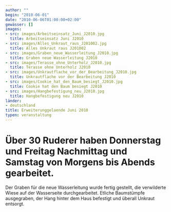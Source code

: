 ```yaml
---
author: ""
begin: "2010-06-01"
date: "2010-06-06T01:00:00+02:00"
gewässer: []
images:
- src: images/Arbeitseinsatz_Juni_J2010.jpg
  title: Arbeitseinsatz Juni J2010
- src: images/Alles_Unkraut_raus_J201002.jpg
  title: Alles Unkraut raus J201002
- src: images/Graben_neue_Wasserleitung_J2010.jpg
  title: Graben neue Wasserleitung J2010
- src: images/Terasse_ohne_Unterholz_J2010.jpg
  title: Terasse ohne Unterholz J2010
- src: images/Unkrautflache_vor_der_Bearbeitung_J2010.jpg
  title: Unkrautflache vor der Bearbeitung J2010
- src: images/Cookie_hat_den_Baum_besiegt_J2010.jpg
  title: Cookie hat den Baum besiegt J2010
- src: images/Hangbefestigung_neu_J2010.jpg
  title: Hangbefestigung neu J2010
länder: 
- deutschland
title: Erweiterunggelaende Juni 2010
typen: veranstaltung
---
```




# Über 30 Ruderer haben Donnerstag und Freitag Nachmittag und Samstag von Morgens bis Abends gearbeitet.


Der Graben für die neue Wasserleitung wurde fertig gestellt, die verwilderte Wiese auf der Wasserseite durchgearbeitet. Etliche Baumstümpfe ausgegraben, der Hang hinter dem Haus befestigt und überall Unkraut entsorgt.
